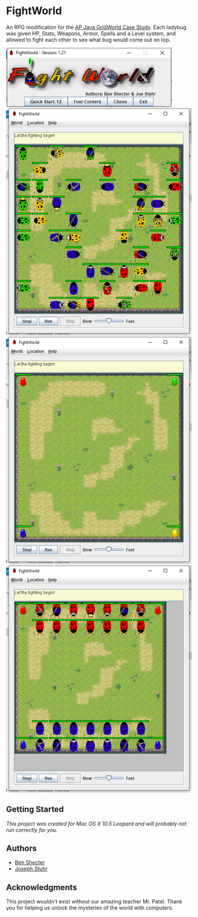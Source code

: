 # FightWorld
An RPG modification for the [AP Java GridWorld Case Study](https://apcentral.collegeboard.org/courses/ap-computer-science-a/classroom-resources/gridworld-case-study?course=ap-computer-science-a). Each ladybug was given HP, Stats, Weapons, Armor, Spells and a Level system, and allowed to fight each other to see what bug would come out on top.

![Title Menu](Screenshots/0_MainMenu.png?raw=true "Title Menu")
![Quickplay](Screenshots/1_Quickplay.png?raw=true "Quickplay")
![Four Corners](Screenshots/4_FourCorners.png?raw=true "Four Corners")
![Chess](Screenshots/6_Chess.png?raw=true "Chess")

## Getting Started
*This project was created for Mac OS X 10.5 Leopard and will probably not run correctly for you.*

## Authors
* [Ben Shecter](https://www.linkedin.com/in/benjamin-shecter-49786053)
* [Joseph Stuhr](https://www.linkedin.com/in/jpdeathblade/)
 
 ## Acknowledgments
 This project wouldn't exist without our amazing teacher Mr. Patel.
 Thank you for helping us unlock the mysteries of the world with computers.